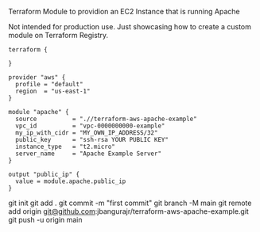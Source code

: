 Terraform Module to providion an EC2 Instance that is running Apache

Not intended for production use. Just showcasing how to create a custom module on Terraform Registry.

```hcl
terraform {

}

provider "aws" {
  profile = "default"
  region  = "us-east-1"
}

module "apache" {
  source          = ".//terraform-aws-apache-example"
  vpc_id          = "vpc-0000000000-example"
  my_ip_with_cidr = "MY_OWN_IP_ADDRESS/32"
  public_key      = "ssh-rsa YOUR PUBLIC KEY"
  instance_type   = "t2.micro"
  server_name     = "Apache Example Server"
}

output "public_ip" {
  value = module.apache.public_ip
}
```


git init
git add .
git commit -m "first commit"
git branch -M main
git remote add origin git@github.com:jbangurajr/terraform-aws-apache-example.git
git push -u origin main